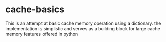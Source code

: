 # cache-basics
This is an attempt at basic cache memory operation using a dictionary.
the implementation is simplistic and serves as a building block for large cache memory features offered in python
